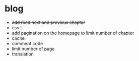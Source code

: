 blog
====

- ~~add read next and previous chapter~~
- css !
- add pagination on the homepage to limit number of chapter
- cache
- comment code
- limit number of page
- translation
